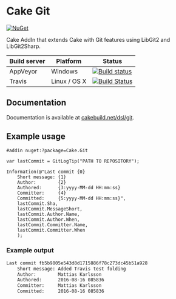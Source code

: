 # Cake Git

[![NuGet](https://img.shields.io/nuget/v/Cake.Git.svg)](https://www.nuget.org/packages/Cake.Git)

Cake AddIn that extends Cake with Git features using LibGit2 and LibGit2Sharp.

| Build server                | Platform     | Status                                                                                                                    |
|-----------------------------|--------------|---------------------------------------------------------------------------------------------------------------------------|
| AppVeyor                    | Windows      | [![Build status](https://ci.appveyor.com/api/projects/status/mycuknigvm2418ht/branch/develop?svg=true)](https://ci.appveyor.com/project/cakecontrib/cake-git/branch/develop) |
| Travis                      | Linux / OS X | [![Build Status](https://travis-ci.org/cake-contrib/Cake_Git.svg?branch=develop)](https://travis-ci.org/cake-contrib/Cake_Git) |

## Documentation

Documentation is available at [cakebuild.net/dsl/git](http://cakebuild.net/dsl/git).

## Example usage

```cake
#addin nuget:?package=Cake.Git

var lastCommit = GitLogTip("PATH TO REPOSITORY");

Information(@"Last commit {0}
    Short message: {1}
    Author:        {2}
    Authored:      {3:yyyy-MM-dd HH:mm:ss}
    Committer:     {4}
    Committed:     {5:yyyy-MM-dd HH:mm:ss}",
    lastCommit.Sha,
    lastCommit.MessageShort,
    lastCommit.Author.Name,
    lastCommit.Author.When,
    lastCommit.Committer.Name,
    lastCommit.Committer.When
    );
```

### Example output

```bash
Last commit fb5b9805e543d8d1715886f78c273dc45b51a928
    Short message: Added Travis test folding
    Author:        Mattias Karlsson
    Authored:      2016-08-16 085836
    Committer:     Mattias Karlsson
    Committed:     2016-08-16 085836
```
